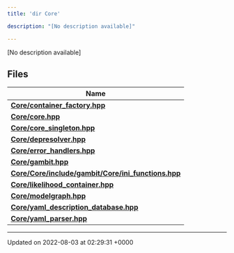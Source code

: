 ```yaml
---
title: 'dir Core'

description: "[No description available]"

---
```







[No description available]

## Files

| Name           |
| -------------- |
| **[Core/container_factory.hpp](/documentation/code/gambit_sphinx/files/container__factory_8hpp/#file-container-factory.hpp)**  |
| **[Core/core.hpp](/documentation/code/gambit_sphinx/files/core_8hpp/#file-core.hpp)**  |
| **[Core/core_singleton.hpp](/documentation/code/gambit_sphinx/files/core__singleton_8hpp/#file-core-singleton.hpp)**  |
| **[Core/depresolver.hpp](/documentation/code/gambit_sphinx/files/depresolver_8hpp/#file-depresolver.hpp)**  |
| **[Core/error_handlers.hpp](/documentation/code/gambit_sphinx/files/error__handlers_8hpp/#file-error-handlers.hpp)**  |
| **[Core/gambit.hpp](/documentation/code/gambit_sphinx/files/gambit_8hpp/#file-gambit.hpp)**  |
| **[Core/Core/include/gambit/Core/ini_functions.hpp](/documentation/code/gambit_sphinx/files/core_2include_2gambit_2core_2ini__functions_8hpp/#file-core/include/gambit/core/ini-functions.hpp)**  |
| **[Core/likelihood_container.hpp](/documentation/code/gambit_sphinx/files/likelihood__container_8hpp/#file-likelihood-container.hpp)**  |
| **[Core/modelgraph.hpp](/documentation/code/gambit_sphinx/files/modelgraph_8hpp/#file-modelgraph.hpp)**  |
| **[Core/yaml_description_database.hpp](/documentation/code/gambit_sphinx/files/yaml__description__database_8hpp/#file-yaml-description-database.hpp)**  |
| **[Core/yaml_parser.hpp](/documentation/code/gambit_sphinx/files/yaml__parser_8hpp/#file-yaml-parser.hpp)**  |






-------------------------------

Updated on 2022-08-03 at 02:29:31 +0000
